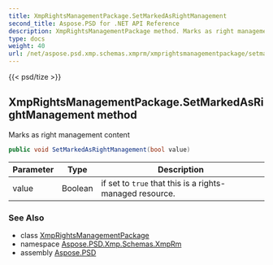 ```yaml
---
title: XmpRightsManagementPackage.SetMarkedAsRightManagement
second_title: Aspose.PSD for .NET API Reference
description: XmpRightsManagementPackage method. Marks as right management content
type: docs
weight: 40
url: /net/aspose.psd.xmp.schemas.xmprm/xmprightsmanagementpackage/setmarkedasrightmanagement/
---
```

{{< psd/tize >}}
## XmpRightsManagementPackage.SetMarkedAsRightManagement method

Marks as right management content

```csharp
public void SetMarkedAsRightManagement(bool value)
```

| Parameter | Type | Description |
| --- | --- | --- |
| value | Boolean | if set to `true` that this is a rights-managed resource. |

### See Also

* class [XmpRightsManagementPackage](../)
* namespace [Aspose.PSD.Xmp.Schemas.XmpRm](../../../aspose.psd.xmp.schemas.xmprm/)
* assembly [Aspose.PSD](../../../)


